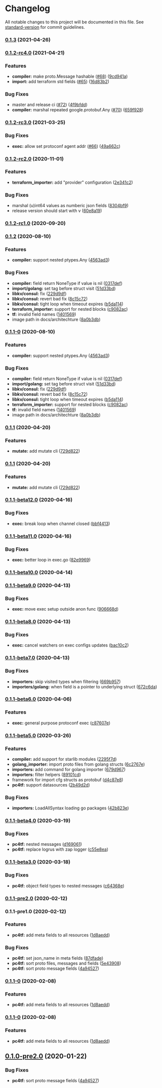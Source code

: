 # Changelog

All notable changes to this project will be documented in this file. See [standard-version](https://github.com/conventional-changelog/standard-version) for commit guidelines.

### [0.1.3](https://github.com/protoconf/protoconf/compare/v0.1.2-rc4.0...v0.1.3) (2021-04-26)

### [0.1.2-rc4.0](https://github.com/protoconf/protoconf/compare/v0.1.2-rc3.0...v0.1.2-rc4.0) (2021-04-21)


### Features

* **compiler:** make proto.Message hashable ([#68](https://github.com/protoconf/protoconf/issues/68)) ([9cd941a](https://github.com/protoconf/protoconf/commit/9cd941a6d25d2451307f8ed5023789a195425505))
* **import:** add terraform std fields ([#65](https://github.com/protoconf/protoconf/issues/65)) ([16d83b2](https://github.com/protoconf/protoconf/commit/16d83b22e9a0f75c1c9f74caf82835357fb03c00))


### Bug Fixes

* master and release ci ([#72](https://github.com/protoconf/protoconf/issues/72)) ([4f9bfdd](https://github.com/protoconf/protoconf/commit/4f9bfdd08972affc519663b881c46cbc111d4701))
* **compiler:** marshal repeated google.protobuf.Any ([#70](https://github.com/protoconf/protoconf/issues/70)) ([659f928](https://github.com/protoconf/protoconf/commit/659f9285d0d8c80865e576a3dbe2bbcb123497f6))

### [0.1.2-rc3.0](https://github.com/protoconf/protoconf/compare/v0.1.2-rc2.0...v0.1.2-rc3.0) (2021-03-25)


### Bug Fixes

* **exec:** allow set protoconf agent addr ([#66](https://github.com/protoconf/protoconf/issues/66)) ([49a662c](https://github.com/protoconf/protoconf/commit/49a662cfe9d299b39d91670f48f602ba08559596))

### [0.1.2-rc2.0](https://github.com/protoconf/protoconf/compare/v0.1.2-rc1.0...v0.1.2-rc2.0) (2020-11-01)


### Features

* **terraform_importer:** add "provider" configuration ([2e341c2](https://github.com/protoconf/protoconf/commit/2e341c2493004b4871a28e7c0571c1c1460bbf1c))


### Bug Fixes

* marshal (u)int64 values as numberic json fields ([8304bf9](https://github.com/protoconf/protoconf/commit/8304bf99bb93751280c597a8f85831ab2c8e2aec))
* release version should start with v ([60e8a19](https://github.com/protoconf/protoconf/commit/60e8a19e4b98feb1316fa205673853a736353d59))

### [0.1.2-rc1.0](https://github.com/protoconf/protoconf/compare/v0.1.2...v0.1.2-rc1.0) (2020-09-20)

### [0.1.2](https://github.com/protoconf/protoconf/compare/v0.1.1...v0.1.2) (2020-08-10)


### Features

* **compiler:** support nested ptypes.Any ([4563ad3](https://github.com/protoconf/protoconf/commit/4563ad36260ee3916c7e823e789b5b8dcec163f3))


### Bug Fixes

* **compiler:** field return NoneType if value is nil ([0317def](https://github.com/protoconf/protoconf/commit/0317def1e589c7c29e62bc89bacbb3d362ef5bd2))
* **import/golang:** set tag before struct visit ([51d33bd](https://github.com/protoconf/protoconf/commit/51d33bdda406115cdb16f2aab8b1d1fa03e265b1))
* **libkv/consul:** fix ([229d9df](https://github.com/protoconf/protoconf/commit/229d9df0c87d663cb0a88e796945ce5190b5e60d))
* **libkv/consul:** revert bad fix ([8c15c72](https://github.com/protoconf/protoconf/commit/8c15c7270d47cd93fea128fb29932cb3e131b7ee))
* **libkv/consul:** tight loop when timeout expires ([b5da114](https://github.com/protoconf/protoconf/commit/b5da114c51b921c68d116211842da1f9d292fcb5))
* **terraform_importer:** support for nested blocks ([c9082ac](https://github.com/protoconf/protoconf/commit/c9082ac3234495aa0eba560862e7b990257b623c))
* **tf:** invalid field names ([1401569](https://github.com/protoconf/protoconf/commit/14015693b2b42edf13aa538fc635f2e1b97df17b))
* image path in docs/architechture ([8a0b3db](https://github.com/protoconf/protoconf/commit/8a0b3db309f07756f8d91a0cb843a5313fcfe2f7))

### [0.1.1-0](https://github.com/protoconf/protoconf/compare/v0.1.1...v0.1.1-0) (2020-08-10)


### Features

* **compiler:** support nested ptypes.Any ([4563ad3](https://github.com/protoconf/protoconf/commit/4563ad36260ee3916c7e823e789b5b8dcec163f3))


### Bug Fixes

* **compiler:** field return NoneType if value is nil ([0317def](https://github.com/protoconf/protoconf/commit/0317def1e589c7c29e62bc89bacbb3d362ef5bd2))
* **import/golang:** set tag before struct visit ([51d33bd](https://github.com/protoconf/protoconf/commit/51d33bdda406115cdb16f2aab8b1d1fa03e265b1))
* **libkv/consul:** fix ([229d9df](https://github.com/protoconf/protoconf/commit/229d9df0c87d663cb0a88e796945ce5190b5e60d))
* **libkv/consul:** revert bad fix ([8c15c72](https://github.com/protoconf/protoconf/commit/8c15c7270d47cd93fea128fb29932cb3e131b7ee))
* **libkv/consul:** tight loop when timeout expires ([b5da114](https://github.com/protoconf/protoconf/commit/b5da114c51b921c68d116211842da1f9d292fcb5))
* **terraform_importer:** support for nested blocks ([c9082ac](https://github.com/protoconf/protoconf/commit/c9082ac3234495aa0eba560862e7b990257b623c))
* **tf:** invalid field names ([1401569](https://github.com/protoconf/protoconf/commit/14015693b2b42edf13aa538fc635f2e1b97df17b))
* image path in docs/architechture ([8a0b3db](https://github.com/protoconf/protoconf/commit/8a0b3db309f07756f8d91a0cb843a5313fcfe2f7))

### [0.1.1](https://github.com/protoconf/protoconf/compare/v0.1.1-beta12.0...v0.1.1) (2020-04-20)


### Features

* **mutate:** add mutate cli ([729d822](https://github.com/protoconf/protoconf/commit/729d822fb011002e24daf45702fac93586e5e140))

### [0.1.1](https://github.com/protoconf/protoconf/compare/v0.1.1-beta12.0...v0.1.1) (2020-04-20)


### Features

* **mutate:** add mutate cli ([729d822](https://github.com/protoconf/protoconf/commit/729d822fb011002e24daf45702fac93586e5e140))

### [0.1.1-beta12.0](https://github.com/protoconf/protoconf/compare/v0.1.1-beta11.0...v0.1.1-beta12.0) (2020-04-16)


### Bug Fixes

* **exec:** break loop when channel closed ([bbf4413](https://github.com/protoconf/protoconf/commit/bbf44132de149be1a557b1e719ca7508e8cbd631))

### [0.1.1-beta11.0](https://github.com/protoconf/protoconf/compare/v0.1.1-beta10.0...v0.1.1-beta11.0) (2020-04-16)


### Bug Fixes

* **exec:** better loop in exec.go ([82e9969](https://github.com/protoconf/protoconf/commit/82e9969c9fb50762fdf7d9941f86e3141958e18a))

### [0.1.1-beta10.0](https://github.com/protoconf/protoconf/compare/v0.1.1-beta9.0...v0.1.1-beta10.0) (2020-04-14)

### [0.1.1-beta9.0](https://github.com/protoconf/protoconf/compare/v0.1.1-beta8.0...v0.1.1-beta9.0) (2020-04-13)


### Bug Fixes

* **exec:** move exec setup outside anon func ([906668d](https://github.com/protoconf/protoconf/commit/906668da0830ac81869dd2a0284b5caa89d6ea9c))

### [0.1.1-beta8.0](https://github.com/protoconf/protoconf/compare/v0.1.1-beta7.0...v0.1.1-beta8.0) (2020-04-13)


### Bug Fixes

* **exec:** cancel watchers on exec configs updates ([bac10c2](https://github.com/protoconf/protoconf/commit/bac10c2bed40f3952d069ec8d21c56b9b61d5d9d))

### [0.1.1-beta7.0](https://github.com/protoconf/protoconf/compare/v0.1.1-beta6.0...v0.1.1-beta7.0) (2020-04-13)


### Bug Fixes

* **importers:** skip visited types when filtering ([669b957](https://github.com/protoconf/protoconf/commit/669b95797a39d58c3d366294334648152e1740e9))
* **importers/golang:** when field is a pointer to underlying struct ([672c6da](https://github.com/protoconf/protoconf/commit/672c6daf901d5f30b4e6b9f2cc236e244360cca9))

### [0.1.1-beta6.0](https://github.com/protoconf/protoconf/compare/v0.1.1-beta5.0...v0.1.1-beta6.0) (2020-04-06)


### Features

* **exec:** general purpose protoconf exec ([c87607e](https://github.com/protoconf/protoconf/commit/c87607e4990b1270393fb80d57199c4cc5a8f749))

### [0.1.1-beta5.0](https://github.com/protoconf/protoconf/compare/v0.1.1-beta4.0...v0.1.1-beta5.0) (2020-03-26)


### Features

* **compiler:** add support for starlib modules ([2295f7d](https://github.com/protoconf/protoconf/commit/2295f7d340a9a28878ec8ba7bd774f81d5bf3cd6))
* **golang_importer:** import proto files from golang structs ([6c2767e](https://github.com/protoconf/protoconf/commit/6c2767e83d729dde0d4f6c645ca4cbd6d2dfaf09))
* **importers:** add command for golang importer ([679d967](https://github.com/protoconf/protoconf/commit/679d9675773bf5f3e15be63f9ac60d437b964ca4))
* **importers:** filter helpers ([89101cd](https://github.com/protoconf/protoconf/commit/89101cd165fcb47778928b08ee20dc77b53e9062))
* framework for import cfg structs as protobuf ([d4c87e8](https://github.com/protoconf/protoconf/commit/d4c87e80f7eac25bb0e3b051a7d69916689a9e33))
* **pc4tf:** support datasources ([2b49d2d](https://github.com/protoconf/protoconf/commit/2b49d2d00302b3a6567d654da2f23d69fc48c07e))


### Bug Fixes

* **importers:** LoadAllSyntax loading go packages ([42b823e](https://github.com/protoconf/protoconf/commit/42b823e47117f38bd210b4c6d07a08344ce7fa56))

### [0.1.1-beta4.0](https://github.com/protoconf/protoconf/compare/v0.1.1-beta3.0...v0.1.1-beta4.0) (2020-03-19)


### Bug Fixes

* **pc4tf:** nested messages ([d169061](https://github.com/protoconf/protoconf/commit/d16906115106cea66ee80bbaec93bca453f98adc))
* **pc4tf:** replace logrus with zap logger ([c55e8ea](https://github.com/protoconf/protoconf/commit/c55e8eabbe6f3eb75d5af4ac1871bf5b5d686797))

### [0.1.1-beta3.0](https://github.com/protoconf/protoconf/compare/v0.1.1-pre2.0...v0.1.1-beta3.0) (2020-03-18)


### Bug Fixes

* **pc4tf:** object field types to nested messages ([c64368e](https://github.com/protoconf/protoconf/commit/c64368ebbbac5b283a5a643d8931ddff52139def))

### [0.1.1-pre2.0](https://github.com/protoconf/protoconf/compare/v0.1.1-pre1.0...v0.1.1-pre2.0) (2020-02-12)

### 0.1.1-pre1.0 (2020-02-12)


### Features

* **pc4tf:** add meta fields to all resources ([1d8aedd](https://github.com/protoconf/protoconf/commit/1d8aeddbb59a06a763e52b0432bcab3f2694c11f))


### Bug Fixes

* **pc4tf:** set json_name in meta fields ([87dfade](https://github.com/protoconf/protoconf/commit/87dfadeccdd41cf5f02b9196a9b0bca231680c0a))
* **pc4tf:** sort proto files, messages and fields ([5e43908](https://github.com/protoconf/protoconf/commit/5e4390896cccb04a1fb4384d20848e436425ab77))
* **pc4tf:** sort proto message fields ([4a94527](https://github.com/protoconf/protoconf/commit/4a9452788f9bc1aaaf3ec23e0547536eacfa9cd4))

### [0.1.1-0](https://github.com/protoconf/protoconf/compare/v0.1.0-pre2.0...v0.1.1-0) (2020-02-08)


### Features

* **pc4tf:** add meta fields to all resources ([1d8aedd](https://github.com/protoconf/protoconf/commit/1d8aeddbb59a06a763e52b0432bcab3f2694c11f))

### [0.1.1-0](https://github.com/protoconf/protoconf/compare/v0.1.0-pre2.0...v0.1.1-0) (2020-02-08)


### Features

* **pc4tf:** add meta fields to all resources ([1d8aedd](https://github.com/protoconf/protoconf/commit/1d8aeddbb59a06a763e52b0432bcab3f2694c11f))

## [0.1.0-pre2.0](https://github.com/protoconf/protoconf/compare/v0.1.0-pre2...v0.1.0-pre2.0) (2020-01-22)


### Bug Fixes

* **pc4tf:** sort proto message fields ([4a94527](https://github.com/protoconf/protoconf/commit/4a9452788f9bc1aaaf3ec23e0547536eacfa9cd4))
